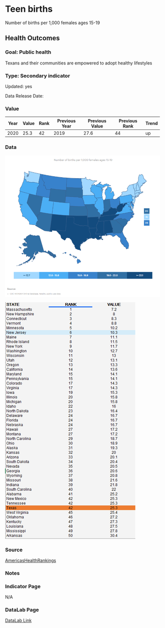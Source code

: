 # Teen births

Number of births per 1,000 females ages 15-19

## Health Outcomes

### Goal: Public health

Texans and their communities are empowered to adopt healthy lifestyles

### Type: Secondary indicator

Updated: yes

Data Release Date: 


### Value

| Year      |  Value      | Rank        | Previous Year | Previous Value | Previous Rank | Trend | 
| ----------- | ----------- | ----------- | ----------- | ----------- | ----------- | -----------|
|   2020       | 25.3       |  42         |      2019   |   27.6      |      44    |    up       | 


### Data

![map](./map_teenbirths.PNG)

![data](./data_teenbirths.PNG)


### Source

[AmericasHealthRankings](https://www.americashealthrankings.org/explore/annual/measure/birthweight/state/ALL)


### Notes


### Indicator Page

N/A


### DataLab Page


[DataLab Link](https://datalab.texas2036.org/uxoopxe/health-of-women-and-children-report-for-u-s?accesskey=kzuqchb)


